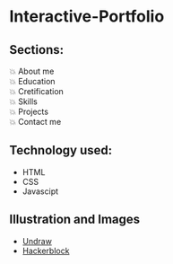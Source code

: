 # Interactive-Portfolio 


## Sections:
💥 About me\
💥 Education\
💥 Cretification\
💥 Skills\
💥 Projects\
💥 Contact me

## Technology used:
- HTML
- CSS
- Javascipt

## Illustration and Images
- [Undraw](https://undraw.co/)
- [Hackerblock](https://hack.codingblocks.com/)




